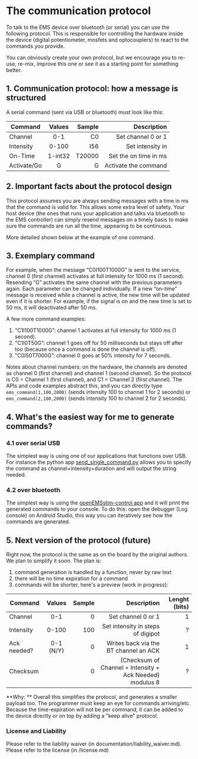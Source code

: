 # The communication protocol 

To talk to the EMS device over bluetooth (or serial) you can use the following protocol. This is responsible for controlling the hardware inside the device (digital potentiometer, mosfets and optocouplers) to react to the commands you provide.

You can obviously create your own protocol, but we encourage you to re-use, re-mix, improve this one or see it as a starting point for something better.

## 1. Communication protocol: how a message is structured

A serial command (sent via USB or bluetooth) must look like this: 

			
| Command       | Values   | Sample  	| Description | 
| ------------- |:--------:| ---------:|------------:|
| Channel 		|0-1		|C0 		|Set channel 0 or 1|
| Intensity		|0-100 		|I56		|Set intensity in| 
| On-Time 		|1-int32 	|T20000 	|Set the on time in ms|
| Activate/Go	|G 			|G			|Activate the command|

## 2. Important facts about the protocol design

This protocol assumes you are always sending messages with a time in ms that the command is valid for. This allows some extra level of safety. Your host device (the ones that runs your application and talks via bluetooth to the EMS controller) can simply resend messages on a timely basis to make sure the commands are run all the time, appearing to be continuous. 

More detailed shown below at the example of one command. 

## 3. Exemplary command

For example, when the message “C0I100T1000G” is sent to the service, channel 0  (first channel) activates at full intensity for 1000 ms (1 second). Resending “G” activates the same channel with the previous parameters again. Each parameter can be changed individually. If a new “on-time” message is received while a channel is active, the new time will be updated even if it is shorter. For example, if the signal is on and the new time is set to 50 ms, it will deactivated after 50 ms.

A few more command examples:

1. "C1I100T1000G”: channel 1 activates at full intensity for 1000 ms (1 second).
2. "C1I0T50G”: channel 1 goes off for 50 milliseconds but stays off after too (because once a command is done the channel is off).
3. "C0I50T7000G”: channel 0 goes at 50% intensity for 7 seconds.

Notes about channel numbers: on the hardware, the channels are denoted as channel 0 (first channel) and channel 1 (second channel). So the protocol is C0 = Channel 1 (first channel), and C1 = Channel 2 (first channel). The APIs and code examples abstract this, and you can directly type ``ems_command(1,100,2000)`` (sends intensity 100 to channel 1 for 2 seconds) or ``ems_command(2,100,2000)`` (sends intensity 100 to channel 2 for 2 seconds).

## 4. What's the easiest way for me to generate commands?

### 4.1 over serial USB 
The simplest way is using one of our applications that functions over USB. For instance the python app [send_single_command.py](../apps/python/send_single_command.py) allows you to specify the command as channel+intensity+duration and will output the string needed.

### 4.2 over bluetooth
The simplest way is using the [openEMSstim-control app](../apps/android-apps/openEMSstim-control/) and it will print the generated commands to your console. To do this: open the debugger (Log console) on Android Studio, this way you can iteratively see how the commands are generated. 

## 5. Next version of the protocol (future)

Right now, the protocol is the same as on the board by the original authors. We plan to simplify it soon. The plan is:

1. command generation is handled by a function, never by raw text
2. there will be no time expiration for a command
3. commands will be shorter, here's a preview (work in progress):

| Command       | Values   | Sample  	| Description | Lenght (bits) | 
| ------------- |:--------:| ---------:|------------:|------------:|
| Channel 		|0-1		|0  		|Set channel 0 or 1| 1 | 
| Intensity		|0-100 		|100		|Set intensity in steps of digipot | ? |  
| Ack needed?   |0-1 (N/Y) 	|0			|Writes back via the BT channel an ACK| 1 |
| Checksum	    |       	|0			|(Checksum of Channel + Intensity + Ack Needed) modulus 8| ? |  

**Why: ** Overall this simplifies the protocol, and generates a smaller payload too. The programmer must keep an eye for commands arriving/etc. Because the time-expiration will not be per command, it can be added to the device directly or on top by adding a "keep alive" protocol. 

### License and Liability

Please refer to the liability waiver (in documentation/liability_waiver.md).
Please refer to the license (in /license.md)


